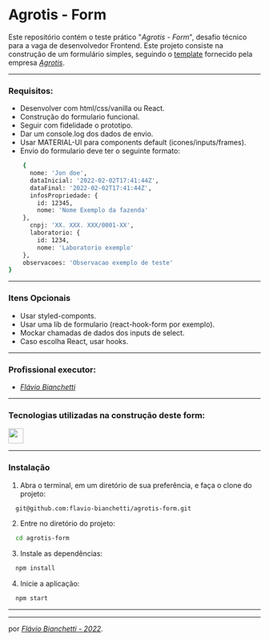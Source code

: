 # Agrotis - Form

Este repositório contém o teste prático "_Agrotis - Form_", desafio técnico para a vaga de desenvolvedor Frontend. Este projeto consiste na construção de um formulário simples, seguindo o [template](https://www.figma.com/proto/PXi5PcZWks8Z7veqA8WU30/Teste-Front-end) fornecido pela empresa _[Agrotis](https://www.agrotis.com/solucoes/)_.

---

### Requisitos: 
- Desenvolver com html/css/vanilla ou React.
- Construção do formulario funcional.
- Seguir com fidelidade o prototipo.
- Dar um console.log dos dados de envio.
- Usar MATERIAL-UI para components default (icones/inputs/frames).
- Envio do formulario deve ter o seguinte formato:
```bash
    {
      nome: 'Jon doe',
      dataInicial: '2022-02-02T17:41:44Z',
      dataFinal: '2022-02-02T17:41:44Z',
      infosPropriedade: {
        id: 12345,
        nome: 'Nome Exemplo da fazenda'
    },
      cnpj: 'XX. XXX. XXX/0001-XX',
      laboratorio: {
        id: 1234,
        nome: 'Laboratorio exemplo'
    },
    observacoes: 'Observacao exemplo de teste'
}
```

---
### Itens Opcionais
- Usar styled-componts.
- Usar uma lib de formulario (react-hook-form por exemplo).
- Mockar chamadas de dados dos inputs de select.
- Caso escolha React, usar hooks.

---
### Profissional executor:

- _[Flávio Bianchetti](https://www.linkedin.com/in/flaviobianchetti/)_

---
### Tecnologias utilizadas na construção deste form:

<section>
  <a
    href="https://pt-br.reactjs.org/docs/getting-started.html"
    target="_blank">
    <img
      align="center"
      height="30"
      src="https://img.shields.io/badge/React-563D7C?style=for-the-badge&logo=react&logoColor=61DAFB"
    />
  </a>
</section>

---

### Instalação

1. Abra o terminal, em um diretório de sua preferência, e faça o clone do projeto:
```bash
  git@github.com:flavio-bianchetti/agrotis-form.git
```

2. Entre no diretório do projeto:
```bash
  cd agrotis-form
```
3. Instale as dependências:
```bash
  npm install
```

4. Inicie a aplicação:
```bash
  npm start 
```
---
<!-- ### Desafios encontrados no desenvolvimento: -->

<!-- ### Problemas não resolvidos: -->

<!-- ### Aprendizados: -->

<!-- ### Considerações finais: -->
---

por _[Flávio Bianchetti - 2022](https://github.com/flavio-bianchetti)_.